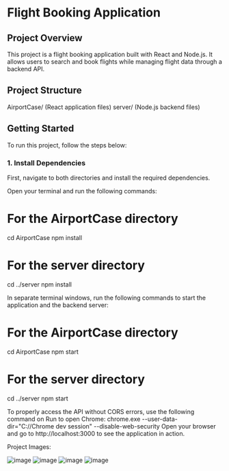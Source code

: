 # Flight Booking Application

## Project Overview
This project is a flight booking application built with React and Node.js. It allows users to search and book flights while managing flight data through a backend API. 

## Project Structure
AirportCase/
(React application files)
server/
(Node.js backend files)

## Getting Started

To run this project, follow the steps below:

### 1. Install Dependencies
First, navigate to both directories and install the required dependencies.

Open your terminal and run the following commands:


# For the AirportCase directory
cd AirportCase
npm install

# For the server directory
cd ../server
npm install

In separate terminal windows, run the following commands to start the application and the backend server:
# For the AirportCase directory
cd AirportCase
npm start

# For the server directory
cd ../server
npm start

To properly access the API without CORS errors, use the following command on Run to open Chrome:
chrome.exe --user-data-dir="C://Chrome dev session" --disable-web-security
Open your browser and go to http://localhost:3000 to see the application in action.


Project Images:

![image](https://github.com/user-attachments/assets/f676ffa9-ad4c-419f-ba39-aa42d2954e3a)
![image](https://github.com/user-attachments/assets/850f3d52-2438-45ab-87fa-a3d63b0b39ef)
![image](https://github.com/user-attachments/assets/2a9b4498-7c1b-4f38-b615-e1db7302525c)
![image](https://github.com/user-attachments/assets/8045d80b-12b3-41c3-b597-35d203068e07)




